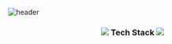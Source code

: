![header](https://capsule-render.vercel.app/api?type=slice&color=87ceaf&height=300&section=header&text=HanGyul%20Kang&fontSize=90)

<h3 align="center">
    <img src="https://img.icons8.com/external-parzival-1997-outline-color-parzival-1997/25/000000/external-technology-renewable-energy-parzival-1997-outline-color-parzival-1997.png"/>
        Tech Stack
    <img src="https://img.icons8.com/external-parzival-1997-outline-color-parzival-1997/25/000000/external-technology-renewable-energy-parzival-1997-outline-color-parzival-1997.png"/>
</h3>

<div align="center">
<img src="https://img.shields.io/badge/Java?logo=java&style=flat-square&logoColor=007396" alt="">
<img src="https://img.shields.io/badge/JavaScript?logo=javascript&style=flat-square&logoColor=F7DF1E" alt="">    
</div>
